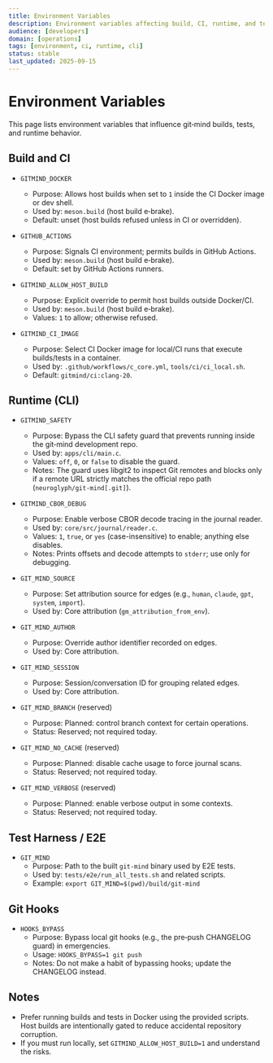 ```yaml
---
title: Environment Variables
description: Environment variables affecting build, CI, runtime, and tests.
audience: [developers]
domain: [operations]
tags: [environment, ci, runtime, cli]
status: stable
last_updated: 2025-09-15
---
```


# Environment Variables

This page lists environment variables that influence git‑mind builds, tests, and runtime behavior.

## Build and CI

- `GITMIND_DOCKER`
  - Purpose: Allows host builds when set to `1` inside the CI Docker image or dev shell.
  - Used by: `meson.build` (host build e‑brake).
  - Default: unset (host builds refused unless in CI or overridden).

- `GITHUB_ACTIONS`
  - Purpose: Signals CI environment; permits builds in GitHub Actions.
  - Used by: `meson.build` (host build e‑brake).
  - Default: set by GitHub Actions runners.

- `GITMIND_ALLOW_HOST_BUILD`
  - Purpose: Explicit override to permit host builds outside Docker/CI.
  - Used by: `meson.build` (host build e‑brake).
  - Values: `1` to allow; otherwise refused.

- `GITMIND_CI_IMAGE`
  - Purpose: Select CI Docker image for local/CI runs that execute builds/tests in a container.
  - Used by: `.github/workflows/c_core.yml`, `tools/ci/ci_local.sh`.
  - Default: `gitmind/ci:clang-20`.

## Runtime (CLI)

- `GITMIND_SAFETY`
  - Purpose: Bypass the CLI safety guard that prevents running inside the git‑mind development repo.
  - Used by: `apps/cli/main.c`.
  - Values: `off`, `0`, or `false` to disable the guard.
  - Notes: The guard uses libgit2 to inspect Git remotes and blocks only if a remote URL strictly matches the official repo path (`neuroglyph/git-mind[.git]`).

- `GITMIND_CBOR_DEBUG`
  - Purpose: Enable verbose CBOR decode tracing in the journal reader.
  - Used by: `core/src/journal/reader.c`.
  - Values: `1`, `true`, or `yes` (case-insensitive) to enable; anything else disables.
  - Notes: Prints offsets and decode attempts to `stderr`; use only for debugging.

- `GIT_MIND_SOURCE`
  - Purpose: Set attribution source for edges (e.g., `human`, `claude`, `gpt`, `system`, `import`).
  - Used by: Core attribution (`gm_attribution_from_env`).

- `GIT_MIND_AUTHOR`
  - Purpose: Override author identifier recorded on edges.
  - Used by: Core attribution.

- `GIT_MIND_SESSION`
  - Purpose: Session/conversation ID for grouping related edges.
  - Used by: Core attribution.

- `GIT_MIND_BRANCH` (reserved)
  - Purpose: Planned: control branch context for certain operations.
  - Status: Reserved; not required today.

- `GIT_MIND_NO_CACHE` (reserved)
  - Purpose: Planned: disable cache usage to force journal scans.
  - Status: Reserved; not required today.

- `GIT_MIND_VERBOSE` (reserved)
  - Purpose: Planned: enable verbose output in some contexts.
  - Status: Reserved; not required today.

## Test Harness / E2E

- `GIT_MIND`
  - Purpose: Path to the built `git-mind` binary used by E2E tests.
  - Used by: `tests/e2e/run_all_tests.sh` and related scripts.
  - Example: `export GIT_MIND=$(pwd)/build/git-mind`

## Git Hooks

- `HOOKS_BYPASS`
  - Purpose: Bypass local git hooks (e.g., the pre‑push CHANGELOG guard) in emergencies.
  - Usage: `HOOKS_BYPASS=1 git push`
  - Notes: Do not make a habit of bypassing hooks; update the CHANGELOG instead.

## Notes

- Prefer running builds and tests in Docker using the provided scripts. Host builds are intentionally gated to reduce accidental repository corruption.
- If you must run locally, set `GITMIND_ALLOW_HOST_BUILD=1` and understand the risks.

